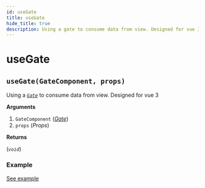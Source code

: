 ```yaml
---
id: useGate
title: useGate
hide_title: true
description: Using a gate to consume data from view. Designed for vue 3
---
```


# useGate

## `useGate(GateComponent, props)`

Using a [_`Gate`_](./Gate.md) to consume data from view. Designed for vue 3

**Arguments**

1. `GateComponent` ([_Gate_](./Gate.md))
2. `props` (_Props_)

**Returns**

(_`void`_)

### Example

[See example](./Gate.md)
